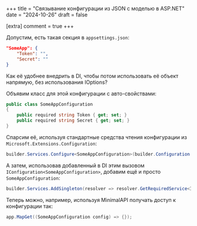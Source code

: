 +++
title = "Связывание конфигурации из JSON с моделью в ASP.NET"
date = "2024-10-26"
draft = false

[extra]
comment = true
+++

Допустим, есть такая секция в `appsettings.json`:

```json
"SomeApp": {
    "Token": "",
    "Secret": ""
}
```
Как её удобнее внедрить в DI, чтобы потом использовать её объект напрямую, без использования IOptions<SomeType>?

Объявим класс для этой конфигурации с авто-свойствами:

```csharp
public class SomeAppConfiguration
{
    public required string Token { get; set; }
    public required string Secret { get; set; }
}
```

Спарсим её, используя стандартные средства чтения конфигурации из `Microsoft.Extensions.Configuration`:

```csharp
builder.Services.Configure<SomeAppConfiguration>(builder.Configuration.GetRequiredSection("SomeApp"));
```

А затем, использовав добавленный в DI этим вызовом `IConfiguration<SomeAppConfiguration>`, добавим ещё и просто `SomeAppConfiguration`:

```csharp
builder.Services.AddSingleton(resolver => resolver.GetRequiredService<IOptions<SomeAppConfiguration>>().Value);
```

Теперь можно, например, используя MinimalAPI получать доступ к конфигурации так:

```csharp
app.MapGet((SomeAppConfiguration config) => {});
```
